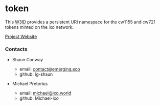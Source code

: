 # token

This [W3ID](https://w3id.org) provides a persistent URI namespace for the cw1155 and cw721 tokens minted on the ixo network.

[Project Website](https://ixo.world)

### Contacts

- Shaun Conway

  - email: contact@emerging.eco
  - github: ig-shaun

- Michael Pretorius
  - email: michael@ixo.world
  - github: Michael-Ixo
